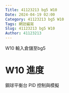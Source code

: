 ```yaml
---
Title: 41123213 bg5 W10
Date: 2024-04-19 02:00
Category: 41123213 bg5 W10
Tags: 網誌編寫
Slug: 41123213 bg5 W10
Author: 41123213
---
```


W10 輸入倉儲至bg5

<!-- PELICAN_END_SUMMARY -->

# W10 進度

鋼球平衡台 PID 控制與模擬
